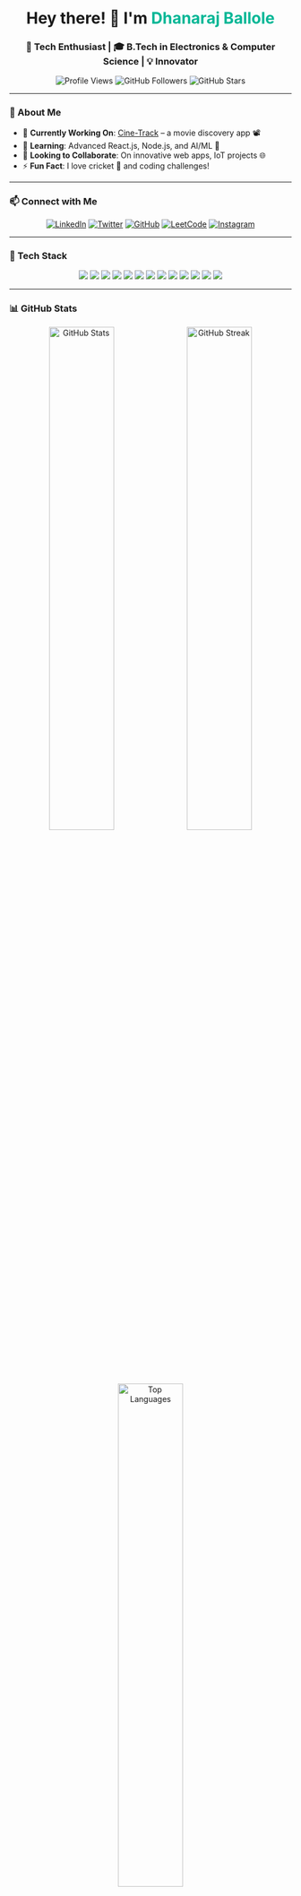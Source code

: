 <h1 align="center">Hey there! 👋 I'm <span style="color:#00B796;">Dhanaraj Ballole</span></h1>
<h3 align="center">🚀 Tech Enthusiast | 🎓 B.Tech in Electronics & Computer Science | 💡 Innovator</h3>

<p align="center">
  <img src="https://komarev.com/ghpvc/?username=dhanarajballole17&label=Visitors&color=brightgreen&style=flat-square" alt="Profile Views" />
  <img src="https://img.shields.io/github/followers/dhanarajballole17?style=flat-square&color=blue" alt="GitHub Followers" />
  <img src="https://img.shields.io/github/stars/dhanarajballole17?style=flat-square&color=yellow" alt="GitHub Stars" />
</p>

---

### 🌟 About Me
- 🔭 **Currently Working On**: [Cine-Track](https://github.com/dhanarajballole17/Cine-Track) – a movie discovery app 📽️  
- 🌱 **Learning**: Advanced React.js, Node.js, and AI/ML 🚀  
- 🤝 **Looking to Collaborate**: On innovative web apps, IoT projects 🌐  
- ⚡ **Fun Fact**: I love cricket 🏏 and coding challenges!  

---

### 📫 Connect with Me
<p align="center">
  <a href="https://linkedin.com/in/dhanaraj-ballole" target="_blank"><img src="https://img.shields.io/badge/LinkedIn-0A66C2?style=for-the-badge&logo=linkedin&logoColor=white" alt="LinkedIn"></a>
  <a href="https://twitter.com/dballole" target="_blank"><img src="https://img.shields.io/badge/Twitter-1DA1F2?style=for-the-badge&logo=twitter&logoColor=white" alt="Twitter"></a>
  <a href="https://github.com/dhanarajballole17" target="_blank"><img src="https://img.shields.io/badge/GitHub-171515?style=for-the-badge&logo=github&logoColor=white" alt="GitHub"></a>
  <a href="https://leetcode.com/u/dhanaraj_ballole17/" target="_blank"><img src="https://img.shields.io/badge/LeetCode-FFA116?style=for-the-badge&logo=leetcode&logoColor=white" alt="LeetCode"></a>
  <a href="https://instagram.com/dhanaraj_.ballole17" target="_blank"><img src="https://img.shields.io/badge/Instagram-E4405F?style=for-the-badge&logo=instagram&logoColor=white" alt="Instagram"></a>
</p>

---

### 💼 Tech Stack
<p align="center">
  <img src="https://img.shields.io/badge/HTML5-E34F26?style=for-the-badge&logo=html5&logoColor=white" />
  <img src="https://img.shields.io/badge/CSS3-1572B6?style=for-the-badge&logo=css3&logoColor=white" />
  <img src="https://img.shields.io/badge/JavaScript-F7DF1E?style=for-the-badge&logo=javascript&logoColor=black" />
  <img src="https://img.shields.io/badge/React-61DAFB?style=for-the-badge&logo=react&logoColor=black" />
  <img src="https://img.shields.io/badge/Node.js-339933?style=for-the-badge&logo=node.js&logoColor=white" />
  <img src="https://img.shields.io/badge/Express.js-000000?style=for-the-badge&logo=express&logoColor=white" />
  <img src="https://img.shields.io/badge/MongoDB-4EA94B?style=for-the-badge&logo=mongodb&logoColor=white" />
  <img src="https://img.shields.io/badge/Arduino-00979D?style=for-the-badge&logo=arduino&logoColor=white" />
  <img src="https://img.shields.io/badge/Python-3776AB?style=for-the-badge&logo=python&logoColor=white" />
  <img src="https://img.shields.io/badge/C-A8B9CC?style=for-the-badge&logo=c&logoColor=white" />
  <img src="https://img.shields.io/badge/Java-007396?style=for-the-badge&logo=java&logoColor=white" />
  <img src="https://img.shields.io/badge/Bootstrap-7952B3?style=for-the-badge&logo=bootstrap&logoColor=white" />
  <img src="https://img.shields.io/badge/Tailwind_CSS-06B6D4?style=for-the-badge&logo=tailwind-css&logoColor=white" />
</p>

---

### 📊 GitHub Stats
<p align="center">
  <img src="https://github-readme-stats.vercel.app/api?username=dhanarajballole17&show_icons=true&theme=radical&hide_border=true" width="48%" alt="GitHub Stats" />
  <img src="https://github-readme-streak-stats.herokuapp.com?user=dhanarajballole17&theme=radical&hide_border=true" width="48%" alt="GitHub Streak" />
</p>

<p align="center">
  <img src="https://github-readme-stats.vercel.app/api/top-langs/?username=dhanarajballole17&layout=compact&theme=radical&hide_border=true" width="48%" alt="Top Languages" />
</p>

---

### 🏆 Achievements
- 🌟 Completed **5+ internships** including web development & IoT projects.
- 🥇 Built innovative projects like **Cine-Track** & **IoT-based Smart Energy Meter**.
- 📜 Earned certifications in **Java**, **C Programming**, and **Cyber Security**.

---

### 🚀 Featured Projects
- **Cine-Track** 🎬 [GitHub Repo](https://github.com/dhanarajballole17/Cine-Track)  
  *A movie tracking web app powered by OMDB API.*  
- **Smart Lawn Care Device** 🌱 [GitHub Repo](https://github.com/dhanarajballole17/Smart-Lawn-Care)  
  *Automated lawn care with GPS navigation & obstacle detection.*  
- **AssessmentHub** 📚 *In Progress*  
  *An MCQ-based testing platform for students and teachers.*

---

### ☕ Support Me
<p align="center">
  <a href="https://www.buymeacoffee.com/dhanarajballole17" target="_blank">
    <img src="https://cdn.buymeacoffee.com/buttons/v2/default-yellow.png" width="250" alt="Buy Me A Coffee"/>
  </a>
</p>
